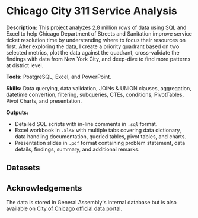 # Chicago City 311 Service Analysis

**Description:** This project analyzes 2.8 million rows of data using SQL and Excel to help Chicago Department of Streets and Sanitation improve service ticket resolution time by understanding where to focus their resources on first. After exploring the data, I create a priority quadrant based on two selected metrics, plot the data against the quadrant, cross-validate the findings with data from New York City, and deep-dive to find more patterns at district level.

**Tools:** PostgreSQL, Excel, and PowerPoint.

**Skills:** Data querying, data validation, JOINs & UNION clauses, aggregation, datetime convertion, filtering, subqueries, CTEs, conditions, PivotTables, Pivot Charts, and presentation.

**Outputs:**  
- Detailed SQL scripts with in-line comments in `.sql` format.
- Excel workbook in `.xlsx` with multiple tabs covering data dictionary, data handling documentation, queried tables, pivot tables, and charts.
- Presentation slides in `.pdf` format containing problem statement, data details, findings, summary, and additional remarks.

## Datasets

## Acknowledgements
The data is stored in General Assembly's internal database but is also available on [City of Chicago official data portal](https://data.cityofchicago.org/).
